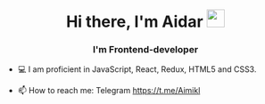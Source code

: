 <h1 align="center">Hi there, I'm Aidar 
<img src="https://github.com/blackcater/blackcater/raw/main/images/Hi.gif" height="32"/></h1>
<h3 align="center">I'm Frontend-developer</h3>

- 💻 I am proficient in JavaScript, React, Redux, HTML5 and CSS3.

- 📫 How to reach me: Telegram https://t.me/Aimikl
